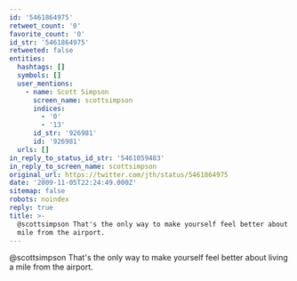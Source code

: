 ```yaml
---
id: '5461864975'
retweet_count: '0'
favorite_count: '0'
id_str: '5461864975'
retweeted: false
entities:
  hashtags: []
  symbols: []
  user_mentions:
    - name: Scott Simpson
      screen_name: scottsimpson
      indices:
        - '0'
        - '13'
      id_str: '926981'
      id: '926981'
  urls: []
in_reply_to_status_id_str: '5461059483'
in_reply_to_screen_name: scottsimpson
original_url: https://twitter.com/jth/status/5461864975
date: '2009-11-05T22:24:49.000Z'
sitemap: false
robots: noindex
reply: true
title: >-
  @scottsimpson That's the only way to make yourself feel better about living a
  mile from the airport.
---
```


@scottsimpson That's the only way to make yourself feel better about living a mile from the airport.